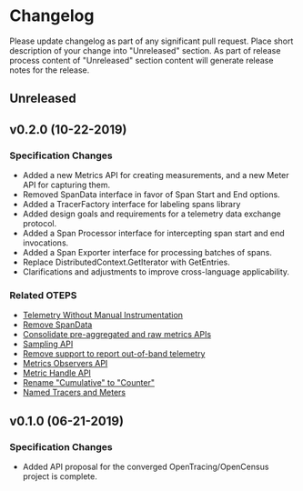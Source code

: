 # Changelog

Please update changelog as part of any significant pull request. Place short
description of your change into "Unreleased" section. As part of release
process content of "Unreleased" section content will generate release notes for
the release.

## Unreleased

## v0.2.0 (10-22-2019)
### Specification Changes
- Added a new Metrics API for creating measurements, and a new Meter API for capturing them.
- Removed SpanData interface in favor of Span Start and End options.
- Added a TracerFactory interface for labeling spans library 
- Added design goals and requirements for a telemetry data exchange protocol.
- Added a Span Processor interface for intercepting span start and end invocations.
- Added a Span Exporter interface for processing batches of spans.
- Replace DistributedContext.GetIterator with GetEntries.
- Clarifications and adjustments to improve cross-language applicability.

### Related OTEPS
- [Telemetry Without Manual Instrumentation](https://github.com/open-telemetry/oteps/blob/master/text/0001-telemetry-without-manual-instrumentation.md)
- [Remove SpanData](https://github.com/open-telemetry/oteps/blob/master/text/0002-remove-spandata.md)
- [Consolidate pre-aggregated and raw metrics APIs](https://github.com/open-telemetry/oteps/blob/master/text/0003-measure-metric-type.md)
- [Sampling API](https://github.com/open-telemetry/oteps/blob/master/text/0006-sampling.md)
- [Remove support to report out-of-band telemetry](https://github.com/open-telemetry/oteps/blob/master/text/0007-no-out-of-band-reporting.md)
- [Metrics Observers API](https://github.com/open-telemetry/oteps/blob/master/text/0008-metric-observer.md)
- [Metric Handle API](https://github.com/open-telemetry/oteps/blob/master/text/0009-metric-handles.md)
- [Rename "Cumulative" to "Counter"](https://github.com/open-telemetry/oteps/blob/master/text/0010-cumulative-to-counter.md)
- [Named Tracers and Meters](https://github.com/open-telemetry/oteps/blob/master/text/0016-named-tracers.md)

## v0.1.0 (06-21-2019)

### Specification Changes
- Added API proposal for the converged OpenTracing/OpenCensus project is complete.
